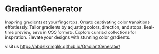 # GradiantGenerator
Inspiring gradients at your fingertips. Create captivating color transitions effortlessly. Tailor gradients by adjusting colors, direction, and stops. Real-time preview, save in CSS formats. Explore curated collections for inspiration. Elevate your designs with stunning color gradients.


visit us 
https://abdelkrimghk.github.io/GradiantGenerator/
